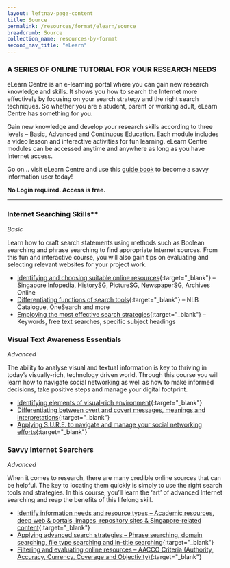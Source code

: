 ```yaml
---
layout: leftnav-page-content
title: Source
permalink: /resources/format/elearn/source
breadcrumb: Source
collection_name: resources-by-format
second_nav_title: "eLearn"
---
```


### **A SERIES OF ONLINE TUTORIAL FOR YOUR RESEARCH NEEDS**

eLearn Centre is an e-learning portal where you can gain new research knowledge and skills. It shows you how to search the Internet more effectively by focusing on your search strategy and the right search techniques. So whether you are a student, parent or working adult, eLearn Centre has something for you.

Gain new knowledge and develop your research skills according to three levels – Basic, Advanced and Continuous Education. Each module includes a video lesson and interactive activities for fun learning. eLearn Centre modules can be accessed anytime and anywhere as long as you have Internet access.

Go on… visit eLearn Centre and use this [guide book](/document/eLearn-16pp-Brochure.pdf) to become a savvy information user today!

**No Login required. Access is free.**

<hr>



### Internet Searching Skills** 

*Basic*

Learn how to craft search statements using methods such as Boolean searching and phrase searching to find appropriate Internet sources. From this fun and interactive course, you will also gain tips on evaluating and selecting relevant websites for your project work.

- [Identifying and choosing suitable online resources](http://www.nlb.gov.sg/sure/coursewares/ISS/mod1/index.html){:target="_blank"} – Singapore Infopedia, HistorySG, PictureSG, NewspaperSG, Archives Online
- [Differentiating functions of search tools](http://www.nlb.gov.sg/sure/coursewares/ISS/mod2/index.html){:target="_blank"} – NLB Catalogue, OneSearch and more
- [Employing the most effective search strategies](http://www.nlb.gov.sg/sure/coursewares/ISS/mod3/index.html){:target="_blank"} – Keywords, free text searches, specific subject headings

### **Visual Text Awareness Essentials** 

*Advanced*

The ability to analyse visual and textual information is key to thriving in today’s visually-rich, technology driven world. Through this course you will learn how to navigate social networking as well as how to make informed decisions, take positive steps and manage your digital footprint.

- [Identifying elements of visual-rich environment](http://www.nlb.gov.sg/sure/coursewares/VTAWE_topic1/index.html){:target="_blank"} 
- [Differentiating between overt and covert messages, meanings and interpretations](http://www.nlb.gov.sg/sure/coursewares/VTAWE_topic2/index.html){:target="_blank"} 
- [Applying S.U.R.E. to navigate and manage your social networking efforts](http://www.nlb.gov.sg/sure/coursewares/VTAWE_topic3/index.html){:target="_blank"} 

### **Savvy Internet Searchers** 

*Advanced*

When it comes to research, there are many credible online sources that can be helpful. The key to locating them quickly is simply to use the right search tools and strategies. In this course, you’ll learn the ‘art’ of advanced Internet searching and reap the benefits of this lifelong skill.

- [Identify information needs and resource types – Academic resources, deep web & portals, images, repository sites & Singapore-related content](http://www.nlb.gov.sg/sure/coursewares/SIS/mod1/index.html){:target="_blank"} 
- [Applying advanced search strategies – Phrase searching, domain searching, file type searching and in-title searching](http://www.nlb.gov.sg/sure/coursewares/SIS/mod2/index.html){:target="_blank"} 
- [Filtering and evaluating online resources – AACCO Criteria (Authority, Accuracy, Currency, Coverage and Objectivity)](http://www.nlb.gov.sg/sure/coursewares/SIS/mod3/index.html){:target="_blank"} 

